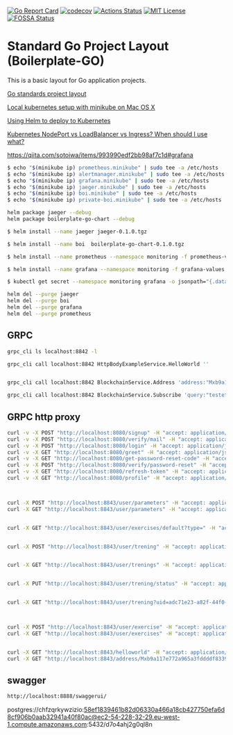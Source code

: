 [![Go Report Card](https://goreportcard.com/badge/github.com/and07/boilerplate-go)](https://goreportcard.com/report/github.com/and07/boilerplate-go)
[![codecov](https://codecov.io/gh/and07/boilerplate-go/branch/master/graph/badge.svg)](https://codecov.io/gh/and07/boilerplate-go)
[![Actions Status](https://github.com/and07/boilerplate-go/workflows/Build%20and%20Test/badge.svg)](https://github.com/and07/boilerplate-go/actions)
[![MIT License](http://img.shields.io/:license-mit-blue.svg)](LICENSE)
[![FOSSA Status](https://app.fossa.io/api/projects/git%2Bgithub.com%2Fand07%2Fboilerplate-go.svg?type=shield)](https://app.fossa.io/projects/git%2Bgithub.com%2Fand07%2Fboilerplate-go?ref=badge_shield)

# Standard Go Project Layout (Boilerplate-GO)

This is a basic layout for Go application projects. 

[Go standards project layout](https://github.com/golang-standards/project-layout)

[Local kubernetes setup with minikube on Mac OS X](https://hackernoon.com/local-kubernetes-setup-with-minikube-on-mac-os-x-eeeb1cbdc0b)

[Using Helm to deploy to Kubernetes](https://daemonza.github.io/2017/02/20/using-helm-to-deploy-to-kubernetes/)

[Kubernetes NodePort vs LoadBalancer vs Ingress? When should I use what?](https://medium.com/google-cloud/kubernetes-nodeport-vs-loadbalancer-vs-ingress-when-should-i-use-what-922f010849e0)

https://qiita.com/sotoiwa/items/993990edf2bb98af7c1d#grafana

```sh
$ echo "$(minikube ip) prometheus.minikube" | sudo tee -a /etc/hosts 
$ echo "$(minikube ip) alertmanager.minikube" | sudo tee -a /etc/hosts 
$ echo "$(minikube ip) grafana.minikube" | sudo tee -a /etc/hosts 
$ echo "$(minikube ip) jaeger.minikube" | sudo tee -a /etc/hosts
$ echo "$(minikube ip) boi.minikube" | sudo tee -a /etc/hosts
$ echo "$(minikube ip) private-boi.minikube" | sudo tee -a /etc/hosts
```


```sh
helm package jaeger --debug
helm package boilerplate-go-chart --debug
```

```sh
$ helm install --name jaeger jaeger-0.1.0.tgz

$ helm install --name boi  boilerplate-go-chart-0.1.0.tgz 

$ helm install --name prometheus --namespace monitoring -f prometheus-values.yaml stable/prometheus

$ helm install --name grafana --namespace monitoring -f grafana-values.yaml stable/grafana
```

```sh
$ kubectl get secret --namespace monitoring grafana -o jsonpath="{.data.admin-password}" | base64 --decode ; echo
```

```sh
helm del --purge jaeger
helm del --purge boi
helm del --purge grafana
helm del --purge prometheus
```

## GRPC

```sh
grpc_cli ls localhost:8842 -l 

grpc_cli call localhost:8842 HttpBodyExampleService.HelloWorld ''


grpc_cli call localhost:8842 BlockchainService.Address 'address:"Mxb9a117e772a965a3fddddf83398fd8d71bf57ff6", height:11'

grpc_cli call localhost:8842 BlockchainService.Subscribe 'query:"testete"'

```

## GRPC http proxy
```sh
curl -v -X POST "http://localhost:8080/signup" -H "accept: application/json"  --data '{"email":"tete@mail.ccc","password":"xyz", "username":"TEEST"}' 
curl -v -X POST "http://localhost:8080/verify/mail" -H "accept: application/json"  --data '{"email":"tete@mail.ccc","code":"PatwtPil"}' 
curl -v -X POST "http://localhost:8080/login" -H "accept: application/json"   --data '{"email":"tete@mail.ccc","password":"xyz"}' 
curl -v -X GET "http://localhost:8080/greet" -H "accept: application/json" -H "Authorization: Bearer access_token"
curl -v -X GET "http://localhost:8080/get-password-reset-code" -H "accept: application/json" -H "Authorization: Bearer access_token"
curl -v -X POST "http://localhost:8080/verify/password-reset" -H "accept: application/json"  --data '{"email":"tete@mail.ccc","code":"fsfykSBG"}' 
curl -v -X GET "http://localhost:8080/refresh-token" -H "accept: application/json" -H "Authorization: Bearer refresh_token"
curl -v -X GET "http://localhost:8080/profile" -H "accept: application/json" -H "Authorization: Bearer access_token"



curl -X POST "http://localhost:8843/user/parameters" -H "accept: application/json"  -H "Authorization: Bearer access_token" --data '{"weight":1,"height":2,"age":2,"gender":0,"eat":1 }'
curl -X GET "http://localhost:8843/user/parameters" -H "accept: application/json"  -H "Authorization: Bearer access_token"


curl -X GET "http://localhost:8843/user/exercises/default?type=" -H "accept: application/json"  -H "Authorization:  Bearer access_token"


curl -X POST "http://localhost:8843/user/trening" -H "accept: application/json"  -H "Authorization: Bearer access_token" --data '{"name":"sssss1","exercises":[{"name":"Exercise1", "duration":"20s", "relax":"20s", "count":10, "numberOfSets":3, "numberOfRepetitions":15, "type":"other", "uid":"", "image":"https://fitseven.ru/wp-content/uploads/2020/07/uprazhneniya-na-press-velosiped.jpg", "video":"", "description":"bla bla bla bla bla blabla bla bla bla bla blabla blabla blabla blabla blabla blabla blabla blabla blabla blabla blabla bla", "technique":"\n\t\tStand with your hands aside.\n\t\tPick up dumbbells.\n\t\tLift the dumbbells ahead\n\t\tLower the dumbbells", "mistake":"Don’t lift the dumbbells too high"}, {"name":"Exercise2", "duration":"20s", "relax":"20s", "count":10, "numberOfSets":3, "numberOfRepetitions":15, "type":"arms", "uid":"", "image":"https://fitseven.ru/wp-content/uploads/2020/07/uprazhneniya-na-press-skruchivaniya.jpg", "video":"", "description":"bla bla bla bla bla blabla bla bla bla bla blabla blabla blabla blabla blabla blabla blabla blabla blabla blabla blabla bla", "technique":"\n\t\tStand with your hands aside.\n\t\tPick up dumbbells.\n\t\tLift the dumbbells ahead\n\t\tLower the dumbbells", "mistake":"Don’t lift the dumbbells too high"}, {"name":"Exercise3", "duration":"20s", "relax":"20s", "count":10, "numberOfSets":3, "numberOfRepetitions":15, "type":"other", "uid":"", "image":"https://filzor.ru/wp-content/uploads/2021/07/685dcbc62da32d989482066ebc60de3f-768x401.jpg", "video":"", "description":"bla bla bla bla bla blabla bla bla bla bla blabla blabla blabla blabla blabla blabla blabla blabla blabla blabla blabla bla", "technique":"\n\t\tStand with your hands aside.\n\t\tPick up dumbbells.\n\t\tLift the dumbbells ahead\n\t\tLower the dumbbells", "mistake":"Don’t lift the dumbbells too high"}, {"name":"Exercise4", "duration":"20s", "relax":"20s", "count":10, "numberOfSets":3, "numberOfRepetitions":15, "type":"legs", "uid":"", "image":"https://fitseven.ru/wp-content/uploads/2020/07/uprazhneniya-na-press-planka.jpg", "video":"", "description":"bla bla bla bla bla blabla bla bla bla bla blabla blabla blabla blabla blabla blabla blabla blabla blabla blabla blabla bla", "technique":"\n\t\tStand with your hands aside.\n\t\tPick up dumbbells.\n\t\tLift the dumbbells ahead\n\t\tLower the dumbbells", "mistake":"Don’t lift the dumbbells too high"}, {"name":"Exercise5", "duration":"20s", "relax":"20s", "count":10, "numberOfSets":3, "numberOfRepetitions":15, "type":"other", "uid":"", "image":"https://fitseven.ru/wp-content/uploads/2020/07/uprazhneniya-na-press-planka-na-rukah.jpg", "video":"", "description":"bla bla bla bla bla blabla bla bla bla bla blabla blabla blabla blabla blabla blabla blabla blabla blabla blabla blabla bla", "technique":"\n\t\tStand with your hands aside.\n\t\tPick up dumbbells.\n\t\tLift the dumbbells ahead\n\t\tLower the dumbbells", "mistake":"Don’t lift the dumbbells too high"}, {"name":"Exercise6", "duration":"20s", "relax":"20s", "count":10, "numberOfSets":3, "numberOfRepetitions":15, "type":"arms", "uid":"", "image":"https://cdn-st1.rtr-vesti.ru/vh/pictures/xw/317/436/2.jpg", "video":"", "description":"bla bla bla bla bla blabla bla bla bla bla blabla blabla blabla blabla blabla blabla blabla blabla blabla blabla blabla bla", "technique":"\n\t\tStand with your hands aside.\n\t\tPick up dumbbells.\n\t\tLift the dumbbells ahead\n\t\tLower the dumbbells", "mistake":"Don’t lift the dumbbells too high"}, {"name":"Exercise7", "duration":"20s", "relax":"20s", "count":10, "numberOfSets":3, "numberOfRepetitions":15, "type":"legs", "uid":"", "image":"https://fitseven.ru/wp-content/uploads/2020/07/uprazhneniya-na-press-podyem-nog.jpg", "video":"", "description":"bla bla bla bla bla blabla bla bla bla bla blabla blabla blabla blabla blabla blabla blabla blabla blabla blabla blabla bla", "technique":"\n\t\tStand with your hands aside.\n\t\tPick up dumbbells.\n\t\tLift the dumbbells ahead\n\t\tLower the dumbbells", "mistake":"Don’t lift the dumbbells too high"}], "interval": "30s" }'


curl -X GET "http://localhost:8843/user/trenings" -H "accept: application/json"  -H "Authorization: Bearer access_token" 


curl -X PUT "http://localhost:8843/user/trening/status" -H "accept: application/json"  -H "Authorization: Bearer access_token" --data '{ "uid":"0dde0e5c-ce0e-4432-a076-648eea6f719e","status":"Start"}'


curl -X GET "http://localhost:8843/user/trening?uid=adc71e23-a82f-44f0-b135-3abacb9f5396" -H "accept: application/json"  -H "Authorization: Bearer access_token"



curl -X POST "http://localhost:8843/user/exercise" -H "accept: application/json"  -H "Authorization: Bearer access_token" --data '{"number_of_sets":1, "number_of_repetitions": 30, "name":"sssss1"}'
curl -X GET "http://localhost:8843/user/exercises" -H "accept: application/json"  -H "Authorization: Bearer access_token"


curl -X GET "http://localhost:8843/helloworld" -H "accept: application/json"
curl -X GET "http://localhost:8843/address/Mxb9a117e772a965a3fddddf83398fd8d71bf57ff6?height=1" -H "accept: application/json"
```


## swagger

```sh
http://localhost:8888/swaggerui/
```
postgres://chfzqrkywzizio:58ef1839461b82d06330a466a18cb427750efa6d8cf906b0aab32941a40f80ac@ec2-54-228-32-29.eu-west-1.compute.amazonaws.com:5432/d7o4ahj2g0ql8n